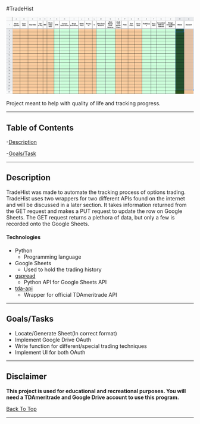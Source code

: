 #TradeHist

![project-image](readme/default.png)

Project meant to help with quality of life and tracking progress.

---

## Table of Contents

 -[Description](#description)

 -[Goals/Task](#goals/task)

---

## Description

TradeHist was made to automate the tracking process of options trading. TradeHist uses two wrappers for two different APIs found on the internet and will be discussed in a later section. It takes information returned from the GET request and makes a PUT request to update the row on Google Sheets. The GET request returns a plethora of data, but only a few is recorded onto the Google Sheets. 
 


#### Technologies

 - Python
	* Programming language
 - Google Sheets
	* Used to hold the trading history
 - [gspread](https://gspread.readthedocs.io/en/latest/)
	* Python API for Google Sheets API
 - [tda-api](https://tda-api.readthedocs.io/en/stable/)
	* Wrapper for official TDAmeritrade API

---

## Goals/Tasks

 - Locate/Generate Sheet(In correct format)
 - Implement Google Drive OAuth
 - Write function for different/special trading techniques
 - Implement UI for both OAuth
---
## Disclaimer

**This project is used for educational and recreational purposes. You will need a TDAmeritrade and Google Drive account to use this program.**

[Back To Top](#tradehist)

---